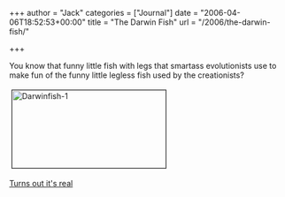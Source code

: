 +++
author = "Jack"
categories = ["Journal"]
date = "2006-04-06T18:52:53+00:00"
title = "The Darwin Fish"
url = "/2006/the-darwin-fish/"

+++

You know that funny little fish with legs that smartass evolutionists use to make fun of the funny little legless fish used by the creationists? 


<img src="/files/2006/04/files/darwinfish.png" height="141" width="278" border="1" hspace="4" vspace="4" alt="Darwinfish-1" /> 

[Turns out it's real][1] 

[1]: <http://www.nature.com/news/2006/060403/full/060403-7.html>